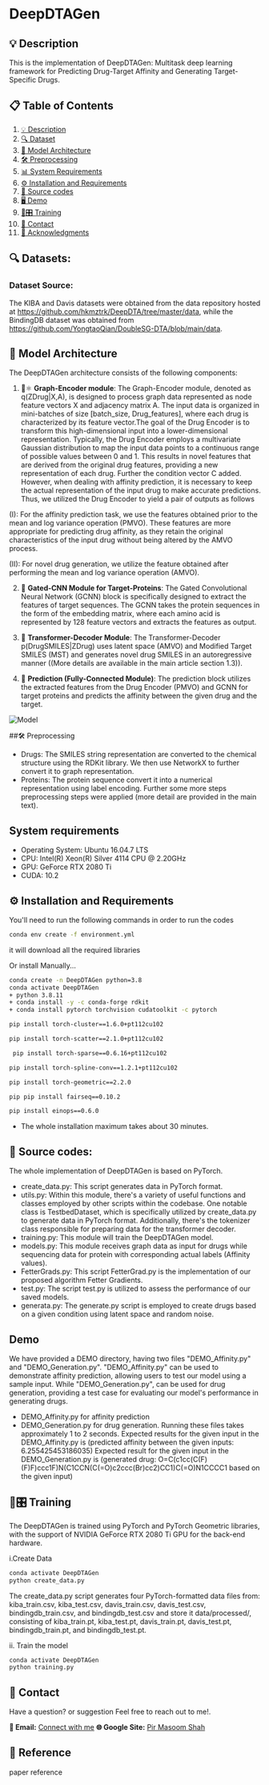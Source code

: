 # DeepDTAGen
## 💡 Description
This is the implementation of DeepDTAGen: Multitask deep learning framework for Predicting Drug-Target Affinity and Generating Target-Specific Drugs.

## 📋 Table of Contents
1. [💡 Description](#description)  
2. [🔍 Dataset](#dataset)  
3. [🧠 Model Architecture](#model-architecture) 
4. [🛠️ Preprocessing](#Preprocessing)
5. [📊 System Requirements](#System-requirements)
6. [⚙️ Installation and Requirements](#installation)  
7. [📁 Source codes](#sourcecode) 
8. [🖥️ Demo](#demo)   
9. [🤖🎛️ Training](#training)  
10. [📧 Contact](#contact)  
11. [🙏 Acknowledgments](#acknowledgments)


## 🔍 Datasets:
### Dataset Source:
The KIBA and Davis datasets were obtained from the data repository hosted at https://github.com/hkmztrk/DeepDTA/tree/master/data, while the BindingDB dataset was obtained from https://github.com/YongtaoQian/DoubleSG-DTA/blob/main/data.

## 🧠 Model Architecture
The DeepDTAGen architecture consists of the following components:

1. 💊⚛️ **Graph-Encoder module**: The Graph-Encoder module, denoted as q(ZDrug|X,A), is designed to process graph data represented as node feature vectors X and adjacency matrix A. The input data is organized in mini-batches of size 
[batch_size, Drug_features], where each drug is characterized by its feature vector.The goal of the Drug Encoder is to transform this high-dimensional input into a lower-dimensional representation. Typically, the Drug Encoder employs a multivariate Gaussian distribution to map the input data points to a continuous range of possible values between 0 and 1. This results in novel features that are derived from the original drug features, providing a new representation of each drug. Further the condition vector C added. However, when dealing with affinity prediction, it is necessary to keep the actual representation of the input drug to make accurate predictions. Thus, we utilized the Drug Encoder to yield a pair of outputs as follows  

 (I): For the affinity prediction task, we use the features obtained prior to the mean and log variance operation (PMVO). These features are more appropriate for predicting drug affinity, as they retain the original characteristics of the input drug without being altered by the AMVO process.

(II): For novel drug generation, we utilize the feature obtained after performing the mean and log variance operation (AMVO).

2. 🔄 **Gated-CNN Module for Target-Proteins**: The Gated Convolutional Neural Network (GCNN) block is specifically designed to extract the features of target sequences. The GCNN takes the protein sequences in the form of the embedding matrix, where each amino acid is represented by 128 feature vectors and extracts the features as output. 
3. 💊 **Transformer-Decoder Module**: The Transformer-Decoder p(DrugSMILES|ZDrug) uses latent space (AMVO) and Modified Target SMILES (MST) and generates novel drug SMILES in an autoregressive manner ((More details are available in the main article section 1.3)). 


4. 🎯 **Prediction (Fully-Connected Module)**: The prediction block utilizes the extracted features from the Drug Encoder (PMVO) and GCNN for target proteins and predicts the affinity between the given drug and the target.

![Model](model.jpg)

##🛠️ Preprocessing
+ Drugs: The SMILES string representation are converted to the chemical structure using the RDKit library. We then use NetworkX to further convert it to graph representation.
+ Proteins: The protein sequence convert it into a numerical representation using label encoding. Further some more steps preprocessing steps were applied (more detail are provided in the main text).


## System requirements 
+ Operating System: Ubuntu 16.04.7 LTS
+ CPU: Intel(R) Xeon(R) Silver 4114 CPU @ 2.20GHz
+ GPU: GeForce RTX 2080 Ti
+ CUDA: 10.2


## ⚙️ Installation and Requirements
You'll need to run the following commands in order to run the codes
```sh
conda env create -f environment.yml  
```
it will download all the required libraries

Or install Manually...
```sh
conda create -n DeepDTAGen python=3.8
conda activate DeepDTAGen
+ python 3.8.11
+ conda install -y -c conda-forge rdkit
+ conda install pytorch torchvision cudatoolkit -c pytorch
```
```sh
pip install torch-cluster==1.6.0+pt112cu102
```
```sh
pip install torch-scatter==2.1.0+pt112cu102
```
```sh
 pip install torch-sparse==0.6.16+pt112cu102
```
```sh
pip install torch-spline-conv==1.2.1+pt112cu102
```
```sh
pip install torch-geometric==2.2.0
```
```sh
pip pip install fairseq==0.10.2
```
```sh
pip install einops==0.6.0
```
+ The whole installation maximum takes about 30 minutes.

## 📁 Source codes:
The whole implementation of DeepDTAGen is based on PyTorch.  

+ create_data.py: This script generates data in PyTorch format.   
+ utils.py: Within this module, there's a variety of useful functions and classes employed by other scripts within the codebase. One notable class is TestbedDataset, which is specifically utilized by create_data.py to generate data in PyTorch format. Additionally, there's the tokenizer class responsible for preparing data for the transformer decoder. 
+ training.py: This module will train the DeepDTAGen model.
+ models.py: This module receives graph data as input for drugs while sequencing data for protein with corresponding actual labels (Affinity values). 
+ FetterGrads.py: This script FetterGrad.py is the implementation of our proposed algorithm Fetter Gradients.  
+ test.py: The script test.py is utilized to assess the performance of our saved models.  
+ generata.py: The generate.py script is employed to create drugs based on a given condition using latent space and random noise. 

## Demo
We have provided a DEMO directory, having two files "DEMO_Affinity.py" and "DEMO_Generation.py". "DEMO_Affinity.py" can be used to demonstrate affinity prediction, allowing users to test our model using a sample input. While "DEMO_Generation.py", can be used for drug generation, providing a test case for evaluating our model's performance in generating drugs. 
+ DEMO_Affinity.py for affinity prediction 
+ DEMO_Generation.py for drug generation.
Running these files takes approximately 1 to 2 seconds.
Expected results for the given input in the DEMO_Affinity.py is (predicted affinity between the given inputs: 6.255425453186035)
Expected result for the given input in the DEMO_Generation.py is (generated drug: O=C(c1cc(C(F)(F)F)ccc1F)N(C1CCN(C(=O)c2ccc(Br)cc2)CC1)C(=O)N1CCCC1 based on the given input)

## 🤖🎛️ Training
The DeepDTAGen is trained using PyTorch and PyTorch Geometric libraries, with the support of NVIDIA GeForce RTX 2080 Ti GPU for the back-end hardware.

i.Create Data
```sh
conda activate DeepDTAGen
python create_data.py
```
The create_data.py script generates four PyTorch-formatted data files from: kiba_train.csv, kiba_test.csv, davis_train.csv, davis_test.csv,  bindingdb_train.csv, and bindingdb_test.csv and store it data/processed/, consisting of  kiba_train.pt, kiba_test.pt, davis_train.pt, davis_test.pt, bindingdb_train.pt, and bindingdb_test.pt.

ii. Train the model 
```sh
conda activate DeepDTAGen
python training.py
```

## 📧 Contact
Have a question? or suggestion Feel free to reach out to me!.  

**📨 Email:** [Connect with me](pirmasoomshah@gmail.com)
**🌐 Google Site:** [Pir Masoom Shah](https://sites.google.com/view/pirmasoomshah/home?authuser=0)

## 📜 Reference
paper reference

<!-- ## 🙏 Acknowledgments

write it please -->
